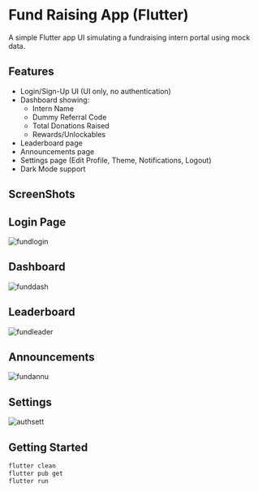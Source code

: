 # Fund Raising App (Flutter)

A simple Flutter app UI simulating a fundraising intern portal using mock data.

## Features
- Login/Sign-Up UI (UI only, no authentication)
- Dashboard showing:
  - Intern Name
  - Dummy Referral Code
  - Total Donations Raised
  - Rewards/Unlockables
- Leaderboard page
- Announcements page
- Settings page (Edit Profile, Theme, Notifications, Logout)
- Dark Mode support

## ScreenShots

  ## Login Page
  ![fundlogin](https://github.com/user-attachments/assets/c9cbddeb-ff3f-4b03-bdcc-1f158c403538)

  ## Dashboard
  ![funddash](https://github.com/user-attachments/assets/f715a464-fc77-47c1-ac39-392ad4dccc29)

  ## Leaderboard
  ![fundleader](https://github.com/user-attachments/assets/0f9ddc6b-c88e-4f88-b71d-6c5237b4d8b9)

  ## Announcements
  ![fundannu](https://github.com/user-attachments/assets/b9413204-ba99-4a32-8c71-ff693e7b9f82)

  ## Settings
  ![authsett](https://github.com/user-attachments/assets/c54bde72-9201-4600-9655-4ce4b95cfa42)


## Getting Started
```bash
flutter clean
flutter pub get
flutter run
